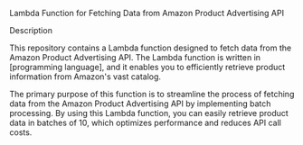 Lambda Function for Fetching Data from Amazon Product Advertising API

Description

This repository contains a Lambda function designed to fetch data from the Amazon Product Advertising API. The Lambda function is written in [programming language], and it enables you to efficiently retrieve product information from Amazon's vast catalog.

The primary purpose of this function is to streamline the process of fetching data from the Amazon Product Advertising API by implementing batch processing. By using this Lambda function, you can easily retrieve product data in batches of 10, which optimizes performance and reduces API call costs.